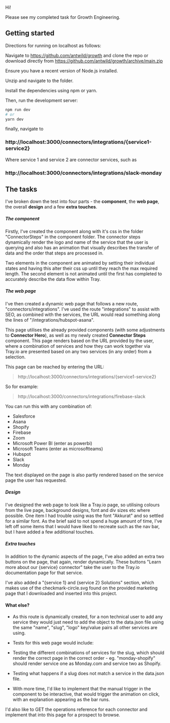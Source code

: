 Hi!

Please see my completed task for Growth Engineering.

## Getting started

Directions for running on localhost as follows:

Navigate to https://github.com/antwild/growth and clone the repo or download directly from https://github.com/antwild/growth/archive/main.zip

Ensure you have a recent version of Node.js installed.

Unzip and navigate to the folder.

Install the dependencies using npm or yarn.

Then, run the development server:

```bash
npm run dev
# or
yarn dev
```

finally, navigate to 

### http://localhost:3000/connectors/integrations/{service1-service2}

Where service 1 and service 2 are connector services, such as 

### http://localhost:3000/connectors/integrations/slack-monday

## The tasks

I've broken down the test into four parts - the <strong>component</strong>, the <strong>web page</strong>, the overall <strong>design</strong> and a few <strong>extra touches</strong>. 

##### The component

Firstly, I've created the component along with it's css in the folder "ConnectorSteps" in the component folder. The connector steps dynamically render the logo and name of the service that the user is querying and also has an animation that visually describes the transfer of data and the order that steps are processed in.

Two elements in the component are animated by setting their individual states and having this alter their css up until they reach the max required length. The second element is not animated until the first has completed to accurately describe the data flow within Tray.

##### The web page

I've then created a dynamic web page that follows a new route, "connectors/integrations". I've used the route "integrations" to assist with SEO, as combined with the services, the URL would read something along the lines of "/integrations/hubspot-asana".

This page utilises the already provided components (with some adjustments to <strong>Connector Hero</strong>), as well as my newly created <strong>Connector Steps</strong> component. This page renders based on the URL provided by the user, where a combination of services and how they can work together via Tray.io are presented based on any two services (in any order) from a selection.

This page can be reached by entering the URL:

> http://localhost:3000/connectors/integrations/{service1-service2}

So for example:

> http://localhost:3000/connectors/integrations/firebase-slack

You can run this with any combination of:

* Salesforce 
* Asana 
* Shopify 
* Firebase 
* Zoom 
* Microsoft Power BI (enter as powerbi)
* Microsoft Teams (enter as microsoftteams)
* Hubspot 
* Slack 
* Monday

The text displayed on the page is also partly rendered based on the service page the user has requested.

##### Design

I've designed the web page to look like a Tray.io page, so utilising colours from the live page, background designs, font and div sizes etc where possible. One item I had trouble using was the font "Akkurat" and so settled for a similar font. As the brief said to not spend a huge amount of time, I've left off some items that I would have liked to recreate such as the nav bar, but I have added a few additional touches.

##### Extra touches

In addition to the dynamic aspects of the page, I've also added an extra two buttons on the page, that again, render dynamically. These buttons "Learn more about our {service} connector" take the user to the Tray.io documentation page for that service.

I've also added a "{service 1} and {service 2} Solutions" section, which makes use of the checkmark-circle.svg found on the provided marketing page that I downloaded and inserted into this project.

#### What else?

- As this route is dynamically created, for a non technical user to add any service they would just need to add the object to the data.json file using the same "name", "slug", "logo" key/value pairs all other services are using.

- Tests for this web page would include:

* Testing the different combinations of services for the slug, which should render the correct page in the correct order - eg. "monday-shopify" should render service one as Monday.com and service two as Shopify.

* Testing what happens if a slug does not match a service in the data.json file.

- With more time, I'd like to implement that the manual trigger in the component to be interactive, that would trigger the animation on click, with an explanation appearing as the bar runs.

I'd also like to GET the operations reference for each connector and implement that into this page for a prospect to browse.
